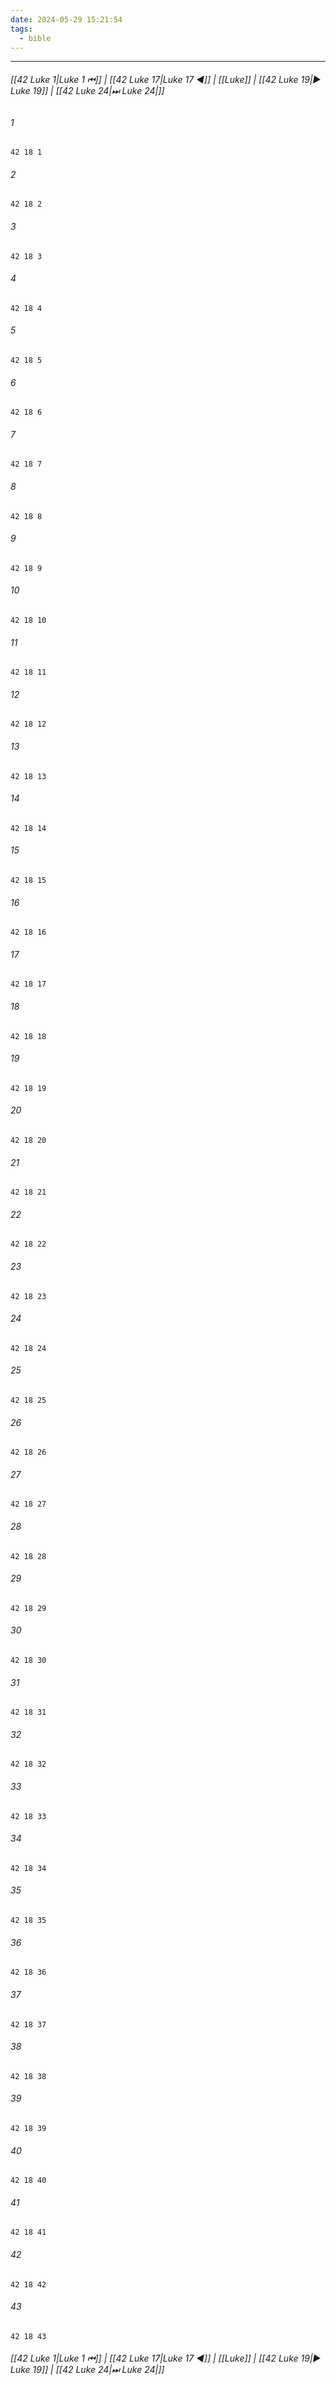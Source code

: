 ```yaml
---
date: 2024-05-29 15:21:54
tags:
  - bible
---
```

___

###### [[42 Luke 1|Luke 1 ⏮]] | [[42 Luke 17|Luke 17 ◀]] | [[Luke]] | [[42 Luke 19|▶ Luke 19]] | [[42 Luke 24|⏭ Luke 24|]]

###### 1
``` verse
42 18 1 
```
###### 2
``` verse
42 18 2 
```
###### 3
``` verse
42 18 3 
```
###### 4
``` verse
42 18 4 
```
###### 5
``` verse
42 18 5 
```
###### 6
``` verse
42 18 6 
```
###### 7
``` verse
42 18 7 
```
###### 8
``` verse
42 18 8 
```
###### 9
``` verse
42 18 9 
```
###### 10
``` verse
42 18 10 
```
###### 11
``` verse
42 18 11 
```
###### 12
``` verse
42 18 12 
```
###### 13
``` verse
42 18 13 
```
###### 14
``` verse
42 18 14 
```
###### 15
``` verse
42 18 15 
```
###### 16
``` verse
42 18 16 
```
###### 17
``` verse
42 18 17 
```
###### 18
``` verse
42 18 18 
```
###### 19
``` verse
42 18 19 
```
###### 20
``` verse
42 18 20 
```
###### 21
``` verse
42 18 21 
```
###### 22
``` verse
42 18 22 
```
###### 23
``` verse
42 18 23 
```
###### 24
``` verse
42 18 24 
```
###### 25
``` verse
42 18 25 
```
###### 26
``` verse
42 18 26 
```
###### 27
``` verse
42 18 27 
```
###### 28
``` verse
42 18 28 
```
###### 29
``` verse
42 18 29 
```
###### 30
``` verse
42 18 30 
```
###### 31
``` verse
42 18 31 
```
###### 32
``` verse
42 18 32 
```
###### 33
``` verse
42 18 33 
```
###### 34
``` verse
42 18 34 
```
###### 35
``` verse
42 18 35 
```
###### 36
``` verse
42 18 36 
```
###### 37
``` verse
42 18 37 
```
###### 38
``` verse
42 18 38 
```
###### 39
``` verse
42 18 39 
```
###### 40
``` verse
42 18 40 
```
###### 41
``` verse
42 18 41 
```
###### 42
``` verse
42 18 42 
```
###### 43
``` verse
42 18 43 
```

###### [[42 Luke 1|Luke 1 ⏮]] | [[42 Luke 17|Luke 17 ◀]] | [[Luke]] | [[42 Luke 19|▶ Luke 19]] | [[42 Luke 24|⏭ Luke 24|]]

